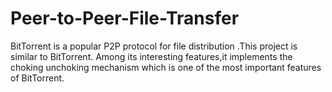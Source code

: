 # Peer-to-Peer-File-Transfer
BitTorrent is a popular P2P protocol for file distribution .This project is similar to BitTorrent.  Among its interesting features,it implements the choking unchoking mechanism which is one of the most important features of BitTorrent. 
